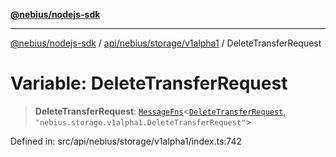[**@nebius/nodejs-sdk**](../../../../../README.md)

---

[@nebius/nodejs-sdk](../../../../../README.md) / [api/nebius/storage/v1alpha1](../README.md) / DeleteTransferRequest

# Variable: DeleteTransferRequest

> **DeleteTransferRequest**: [`MessageFns`](../../../../../runtime/protos/core/interfaces/MessageFns.md)\<[`DeleteTransferRequest`](../interfaces/DeleteTransferRequest.md), `"nebius.storage.v1alpha1.DeleteTransferRequest"`\>

Defined in: src/api/nebius/storage/v1alpha1/index.ts:742
